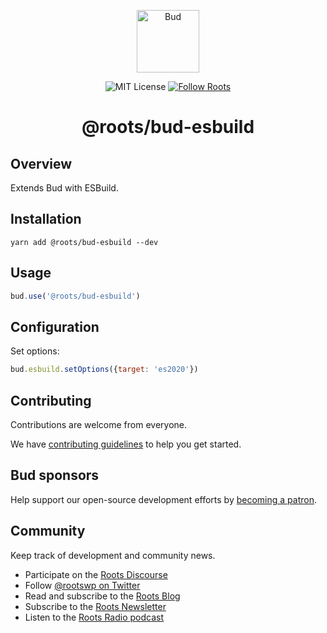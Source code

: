 <p align="center">
  <img alt="Bud" src="https://cdn.roots.io/app/uploads/logo-bud.svg" height="100">
</p>

<p align="center">
  <img
    alt="MIT License"
    src="https://img.shields.io/github/license/roots/bud?color=%23525ddc&style=flat-square"
  />

  <a href="https://twitter.com/rootswp">
    <img
      alt="Follow Roots"
      src="https://img.shields.io/twitter/follow/rootswp.svg?style=flat-square&color=1da1f2"
    />
  </a>
</p>

<h1 align="center">
  <strong>@roots/bud-esbuild</strong>
</h1>

## Overview

Extends Bud with ESBuild.

## Installation

`yarn add @roots/bud-esbuild --dev`

## Usage

```js
bud.use('@roots/bud-esbuild')
```

## Configuration

Set options:

```js
bud.esbuild.setOptions({target: 'es2020'})
```

## Contributing

Contributions are welcome from everyone.

We have [contributing guidelines](https://git.io/JTfPd) to help you get started.

## Bud sponsors

Help support our open-source development efforts by [becoming a patron](https://www.patreon.com/rootsdev).

## Community

Keep track of development and community news.

- Participate on the [Roots Discourse](https://discourse.roots.io/)
- Follow [@rootswp on Twitter](https://twitter.com/rootswp)
- Read and subscribe to the [Roots Blog](https://roots.io/blog/)
- Subscribe to the [Roots Newsletter](https://roots.io/subscribe/)
- Listen to the [Roots Radio podcast](https://roots.io/podcast/)
